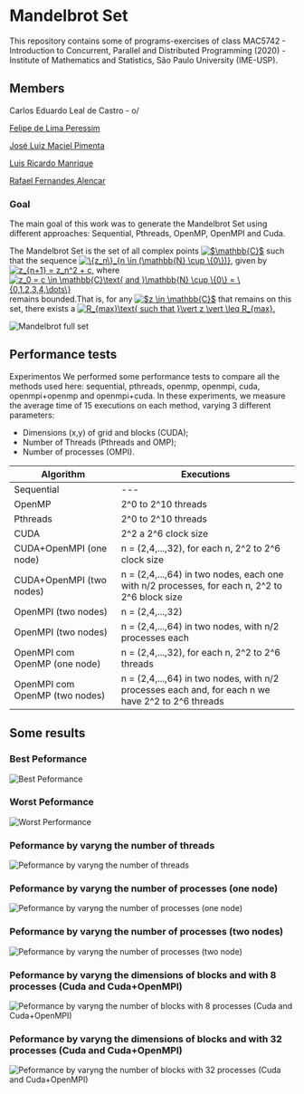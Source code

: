 # Mandelbrot Set

This repository contains some of programs-exercises of class MAC5742 - Introduction to Concurrent, Parallel and Distributed Programming (2020) - Institute of Mathematics and Statistics, São Paulo University (IME-USP).

## Members
Carlos Eduardo Leal de Castro - o/

[Felipe de Lima Peressim](https://github.com/feperessim)

[José Luiz Maciel Pimenta](https://github.com/JoseLuiz432)

[Luis Ricardo Manrique](https://github.com/lllmanriquelll)

[Rafael Fernandes Alencar](https://github.com/rafalencar1997)

### Goal
The main goal of this work was to generate the Mandelbrot Set using different approaches: Sequential, Pthreads, OpenMP, OpenMPI and Cuda.

The Mandelbrot Set is the set of all complex points <a href="https://www.codecogs.com/eqnedit.php?latex=\inline&space;$\mathbb{C}$" target="_blank"><img src="https://latex.codecogs.com/png.latex?\inline&space;$\mathbb{C}$" title="$\mathbb{C}$" /></a> such that the sequence <a href="https://www.codecogs.com/eqnedit.php?latex=\inline&space;\{z_n\}_{n&space;\in&space;(\mathbb{N}&space;\cup&space;\{0\})}" target="_blank"><img src="https://latex.codecogs.com/png.latex?\inline&space;\{z_n\}_{n&space;\in&space;(\mathbb{N}&space;\cup&space;\{0\})}" title="\{z_n\}_{n \in (\mathbb{N} \cup \{0\})}" /></a>, given by <a href="https://www.codecogs.com/eqnedit.php?latex=\inline&space;z_{n&plus;1}&space;=&space;z_n^2&space;&plus;&space;c," target="_blank"><img src="https://latex.codecogs.com/png.latex?\inline&space;z_{n&plus;1}&space;=&space;z_n^2&space;&plus;&space;c," title="z_{n+1} = z_n^2 + c," /></a> where <a href="https://www.codecogs.com/eqnedit.php?latex=\inline&space;z_0&space;=&space;c&space;\in&space;\mathbb{C}\text{&space;and&space;}\mathbb{N}&space;\cup&space;\{0\}&space;=&space;\{0,1,2,3,4,\dots\}" target="_blank"><img src="https://latex.codecogs.com/png.latex?\inline&space;z_0&space;=&space;c&space;\in&space;\mathbb{C}\text{&space;and&space;}\mathbb{N}&space;\cup&space;\{0\}&space;=&space;\{0,1,2,3,4,\dots\}" title="z_0 = c \in \mathbb{C}\text{ and }\mathbb{N} \cup \{0\} = \{0,1,2,3,4,\dots\}" /></a> remains bounded.That is, for any <a href="https://www.codecogs.com/eqnedit.php?latex=\inline&space;$z&space;\in&space;\mathbb{C}$" target="_blank"><img src="https://latex.codecogs.com/png.latex?\inline&space;$z&space;\in&space;\mathbb{C}$" title="$z \in \mathbb{C}$" /></a> that remains on this set, there exists a <a href="https://www.codecogs.com/eqnedit.php?latex=\inline&space;R_{max}\text{&space;such&space;that&space;}\vert&space;z&space;\vert&space;\leq&space;R_{max}." target="_blank"><img src="https://latex.codecogs.com/png.latex?\inline&space;R_{max}\text{&space;such&space;that&space;}\vert&space;z&space;\vert&space;\leq&space;R_{max}." title="R_{max}\text{ such that }\vert z \vert \leq R_{max}." /></a>

![Mandelbrot full set](https://github.com/carloselcastro/mandelbrot/blob/master/image/download.png)

## Performance tests

Experimentos
We performed some performance tests to compare all the methods used here: sequential, pthreads, openmp, openmpi, cuda, openmpi+openmp and openmpi+cuda. In these experiments, we measure the average time of 15 executions on each method, varying 3 different parameters:
* Dimensions (x,y) of grid and blocks (CUDA);
* Number of Threads (Pthreads and OMP);
* Number of processes (OMPI).

Algorithm | Executions
--------- | ----------
Sequential | ---
OpenMP | 2^0 to 2^10 threads
Pthreads | 2^0 to 2^10 threads
CUDA | 2^2 a 2^6 clock size
CUDA+OpenMPI (one node) | n = (2,4,...,32), for each n, 2^2 to 2^6 clock size
CUDA+OpenMPI (two nodes) | n = (2,4,...,64) in two nodes, each one with n/2 processes, for each n, 2^2 to 2^6 block size
OpenMPI (two nodes) | n = (2,4,...,32)
OpenMPI (two nodes) | n = (2,4,...,64) in two nodes, with n/2 processes each
OpenMPI com OpenMP (one node) | n = (2,4,...,32), for each n, 2^2 to 2^6 threads
OpenMPI com OpenMP (two nodes) | n = (2,4,...,64) in two nodes, with n/2 processes each and, for each n we have 2^2 to 2^6 threads

## Some results
### Best Peformance

![Best Peformance](https://github.com/carloselcastro/mandelbrot/blob/master/image/1.png)

### Worst Peformance

![Worst Performance](https://github.com/carloselcastro/mandelbrot/blob/master/image/2.png)

### Peformance by varyng the number of threads

![Peformance by varyng the number of threads](https://github.com/carloselcastro/mandelbrot/blob/master/image/3.png)

### Peformance by varyng the number of processes (one node)

![Peformance by varyng the number of processes (one node)](https://github.com/carloselcastro/mandelbrot/blob/master/image/4.png)

### Peformance by varyng the number of processes (two nodes)

![Peformance by varyng the number of processes (two node)](https://github.com/carloselcastro/mandelbrot/blob/master/image/5.png)

### Peformance by varyng the dimensions of blocks and with 8 processes (Cuda and Cuda+OpenMPI)

![Peformance by varyng the number of blocks with 8 processes (Cuda and Cuda+OpenMPI)](https://github.com/carloselcastro/mandelbrot/blob/master/image/6.png)

### Peformance by varyng the dimensions of blocks and with 32 processes (Cuda and Cuda+OpenMPI)

![Peformance by varyng the number of blocks with 32 processes (Cuda and Cuda+OpenMPI)](https://github.com/carloselcastro/mandelbrot/blob/master/image/7.png)

